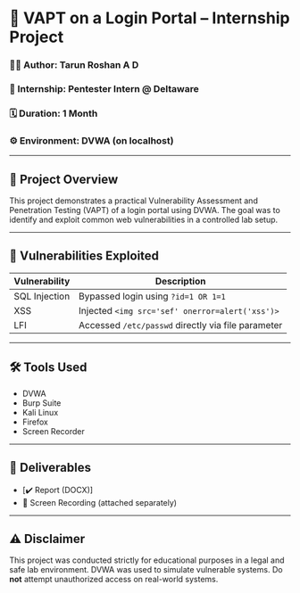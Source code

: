 # 🔐 VAPT on a Login Portal – Internship Project

### 👨‍💻 Author: Tarun Roshan A D  
### 🏢 Internship: Pentester Intern @ Deltaware  
### 🗓️ Duration: 1 Month  
### ⚙️ Environment: DVWA (on localhost)

---

## 📌 Project Overview

This project demonstrates a practical Vulnerability Assessment and Penetration Testing (VAPT) of a login portal using DVWA. The goal was to identify and exploit common web vulnerabilities in a controlled lab setup.

---

## 🧪 Vulnerabilities Exploited

| Vulnerability | Description |
|---------------|-------------|
| SQL Injection | Bypassed login using `?id=1 OR 1=1` |
| XSS | Injected `<img src='sef' onerror=alert('xss')>` |
| LFI | Accessed `/etc/passwd` directly via file parameter |

---

## 🛠️ Tools Used

- DVWA
- Burp Suite
- Kali Linux
- Firefox
- Screen Recorder

---

## 📄 Deliverables

- [✔️ Report (DOCX)]
- 🎥 Screen Recording (attached separately)

---

## ⚠️ Disclaimer

This project was conducted strictly for educational purposes in a legal and safe lab environment. DVWA was used to simulate vulnerable systems. Do **not** attempt unauthorized access on real-world systems.
